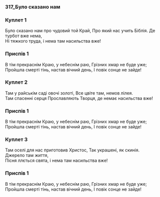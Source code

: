 ### 317_Було сказано нам
### Куплет 1
Було сказано нам про чудовий той Край, Про який нас учить Біблія. Де турбот вже нема,<br/>Ні тяжкого труда, і нема там насильства вже!
### Приспів 1
В тім прекраснім Краю, у небеснім раю, Грізних хмар не буде уже;<br/>Пройшла смерті тінь, настав вічний день, І повік сонце не зайде!
### Куплет 2
Там у райськім саді овочі золоті, Все цвіте там, немов лілея. <br/>Там спасенні серця Прославляють Творця, де немає насильства вже!
### Приспів 1
В тім прекраснім Краю, у небеснім раю, Грізних хмар не буде уже;<br/>Пройшла смерті тінь, настав вічний день, І повік сонце не зайде!
### Куплет 3
Там оселі для нас приготовив Христос, Так украшені, як скинія. Джерело там життя,<br/>Пісня ллється свята, і нема там насильства вже!
### Приспів 1
В тім прекраснім Краю, у небеснім раю, Грізних хмар не буде уже;<br/>Пройшла смерті тінь, настав вічний день, І повік сонце не зайде!
